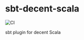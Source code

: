 # sbt-decent-scala

![CI](https://github.com/sideeffffect/sbt-decent-scala/workflows/CI/badge.svg)

sbt plugin for decent Scala
